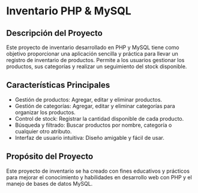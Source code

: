 # Inventario PHP & MySQL

## Descripción del Proyecto

Este proyecto de inventario desarrollado en PHP y MySQL tiene como objetivo proporcionar una aplicación sencilla y práctica para llevar un registro de inventario de productos. Permite a los usuarios gestionar los productos, sus categorías y realizar un seguimiento del stock disponible.

## Características Principales

- Gestión de productos: Agregar, editar y eliminar productos.
- Gestión de categorías: Agregar, editar y eliminar categorías para organizar los productos.
- Control de stock: Registrar la cantidad disponible de cada producto.
- Búsqueda y filtrado: Buscar productos por nombre, categoría o cualquier otro atributo.
- Interfaz de usuario intuitiva: Diseño amigable y fácil de usar.

## Propósito del Proyecto

Este proyecto de inventario se ha creado con fines educativos y prácticos para mejorar el conocimiento y habilidades en desarrollo web con PHP y el manejo de bases de datos MySQL.
